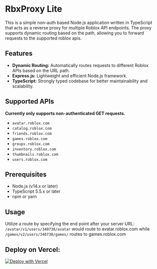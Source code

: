 # RbxProxy Lite

This is a simple non-auth based Node.js application written in TypeScript that acts as a reverse proxy for multiple Roblox API endpoints. The proxy supports dynamic routing based on the path, allowing you to forward requests to the supported roblox apis.

## Features

- **Dynamic Routing:** Automatically routes requests to different Roblox APIs based on the URL path.
- **Express.js:** Lightweight and efficient Node.js framework.
- **TypeScript:** Strongly typed codebase for better maintainability and scalability.

## Supported APIs
**Currently only supports non-authenticated GET requests.**
- `avatar.roblox.com`
- `catalog.roblox.com`
- `friends.roblox.com`
- `games.roblox.com`
- `groups.roblox.com`
- `inventory.roblox.com`
- `thumbnails.roblox.com`
- `users.roblox.com`

## Prerequisites

- Node.js (v14.x or later)
- TypeScript 5.5.x or later
- npm or yarn

## Usage
Utilize a route by specifying the end point after your server URL:
`/avatar/v1/users/340730/avatar`
would route to avatar.roblox.com
while
`/games/v2/users/340730/games/`
routes to games.roblox.com


## Deploy on Vercel:
[![Deploy with Vercel](https://vercel.com/button)](https://vercel.com/new/clone?repository-url=https://github.com/star-ot/rbxproxy-lite)